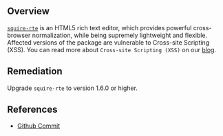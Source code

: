 ## Overview
[`squire-rte`](https://www.npmjs.com/package/squire-rte) is an HTML5 rich text editor, which provides powerful cross-browser normalization, while being supremely lightweight and flexible.
Affected versions of the package are vulnerable to Cross-site Scripting (XSS).
You can read more about `Cross-site Scripting (XSS)` on our [blog](https://snyk.io/blog/marked-xss-vulnerability/).

## Remediation
Upgrade `squire-rte` to version 1.6.0 or higher.

## References
- [Github Commit](https://github.com/neilj/Squire/commit/bd4d377cf0c836f81ecf30b76bbdf7fc454bb0be)
